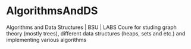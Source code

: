 # AlgorithmsAndDS
Algorithms and Data Structures | BSU | LABS
Coure for studing graph theory (mostly trees), different data structures (heaps, sets and etc.) and implementing various algorithms
